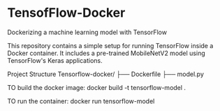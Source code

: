 # TensofFlow-Docker
Dockerizing a machine learning model with TensorFlow


This repository contains a simple setup for running TensorFlow inside a Docker container. It includes a pre-trained MobileNetV2 model using TensorFlow's Keras applications.

Project Structure
Tensorflow-docker/
├── Dockerfile
├── model.py

TO build the docker image:
docker build -t tensorflow-model .

TO run the container:
docker run tensorflow-model
